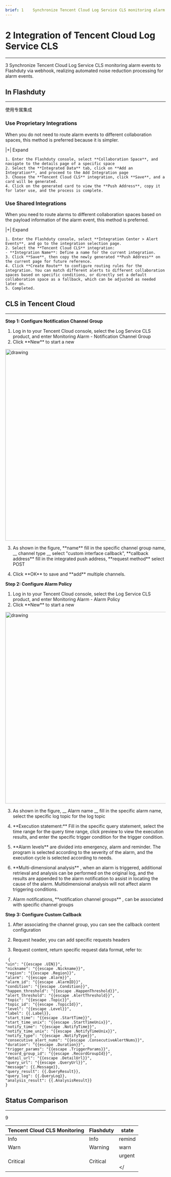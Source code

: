 ```yaml
---
brief: 1	Synchronize Tencent Cloud Log Service CLS monitoring alarm events to Kuaimao Nebula via webhook, achieving automated noise reduction processing for alarm events
---
```


# 2	Integration of Tencent Cloud Log Service CLS

---

3	Synchronize Tencent Cloud Log Service CLS monitoring alarm events to Flashduty via webhook, realizing automated noise reduction processing for alarm events.

## In Flashduty
---
使用专属集成

### Use Proprietary Integrations

When you do not need to route alarm events to different collaboration spaces, this method is preferred because it is simpler.


|+| Expand

    1. Enter the Flashduty console, select **Collaboration Space**, and navigate to the details page of a specific space
    2. Select the **Integrated Data** tab, click on **Add an Integration**, and proceed to the Add Integration page
    3. Choose the **Tencent Cloud CLS** integration, click **Save**, and a card will be generated.
    4. Click on the generated card to view the **Push Address**, copy it for later use, and the process is complete.

### Use Shared Integrations

When you need to route alarms to different collaboration spaces based on the payload information of the alarm event, this method is preferred.


|+| Expand

    1. Enter the Flashduty console, select **Integration Center > Alert Events**, and go to the integration selection page.
    2. Select the **Tencent Cloud CLS** integration:
    - **Integration Name**: Define a name for the current integration.
    3. Click **Save**, then copy the newly generated **Push Address** on the current page for future reference.
    4. Click **Create Route** to configure routing rules for the integration. You can match different alerts to different collaboration spaces based on specific conditions, or directly set a default collaboration space as a fallback, which can be adjusted as needed later on.
    5. Completed.

## CLS in Tencent Cloud
---

**Step 1: Configure Notification Channel Group**

<div id="!"><ol><li>Log in to your Tencent Cloud console, select the Log Service CLS product, and enter Monitoring Alarm - Notification Channel Group</li><li> Click **New** to start a new</li></ol><img alt="drawing" width="600" src="https://fcdoc.github.io/img/9TVvjInBRsJOGHYptzIJmMgCaYUTRTohbSwENzk9_bg.avif"><ol start="3"><li><p> As shown in the figure, **name** fill in the specific channel group name, __ channel type __ select "custom interface callback", **callback address** fill in the integrated push address, **request method** select POST</p></li><li><p> Click **OK** to save and **add** multiple channels.</p></li></ol></div>

**Step 2: Configure Alarm Policy**

<div id="!"><ol><li>Log in to your Tencent Cloud console, select the Log Service CLS product, and enter Monitoring Alarm - Alarm Policy</li><li> Click **New** to start a new</li></ol><img alt="drawing" width="600" src="https://fcdoc.github.io/img/FCfCmqlCwhjze8nSa88mkVt3nUX1myHyDFygJd8_lIc.avif"><ol start="3"><li><p> As shown in the figure, __ Alarm name __ fill in the specific alarm name, select the specific log topic for the log topic</p></li><li><p> **Execution statement:** Fill in the specific query statement, select the time range for the query time range, click preview to view the execution results, and enter the specific trigger condition for the trigger condition.</p></li><li><p> **Alarm levels** are divided into emergency, alarm and reminder. The program is selected according to the severity of the alarm, and the execution cycle is selected according to needs.</p></li><li><p> **Multi-dimensional analysis** , when an alarm is triggered, additional retrieval and analysis can be performed on the original log, and the results are appended to the alarm notification to assist in locating the cause of the alarm. Multidimensional analysis will not affect alarm triggering conditions.</p></li><li><p> Alarm notifications, **notification channel groups** , can be associated with specific channel groups</p></li></ol></div>


**Step 3: Configure Custom Callback**

<div id="!"><ol><li><p>After associating the channel group, you can see the callback content configuration</p></li><li><p> Request header, you can add specific requests headers</p></li><li><p> Request content, return specific request data format, refer to:</p></li></ol><pre> <code class="language-json">{
"uin": "{{escape .UIN}}",
"nickname": "{{escape .Nickname}}",
"region": "{{escape .Region}}",
"alarm": "{{escape .Alarm}}",
"alarm_id": "{{escape .AlarmID}}",
"condition": "{{escape .Condition}}",
"happen_threshold": "{{escape .HappenThreshold}}",
"alert_threshold": "{{escape .AlertThreshold}}",
"topic": "{{escape .Topic}}",
"topic_id": "{{escape .TopicId}}",
"level": "{{escape .Level}}",
"label": {{.Label}},
"start_time": "{{escape .StartTime}}",
"start_time_unix": "{{escape .StartTimeUnix}}",
"notify_time": "{{escape .NotifyTime}}",
"notify_time_unix": "{{escape .NotifyTimeUnix}}",
"notify_type": "{{escape .NotifyType}}",
"consecutive_alert_nums": "{{escape .ConsecutiveAlertNums}}",
"duration": "{{escape .Duration}}",
"trigger_params": "{{escape .TriggerParams}}",
"record_group_id": "{{escape .RecordGroupId}}",
"detail_url": "{{escape .DetailUrl}}",
"query_url": "{{escape .QueryUrl}}",
"message": {{.Message}},
"query_result": {{.QueryResult}},
"query_log": {{.QueryLog}},
"analysis_result": {{.AnalysisResult}}
}
</code></pre></div>


## Status Comparison
---
9	<div class="md-block">

| Tencent Cloud CLS Monitoring |  Flashduty    | state
| ------------- | --------- | --- |
| Info          |  Info     | remind
| Warn          |  Warning  | warn
| Critical      |  Critical | urgent</p> </